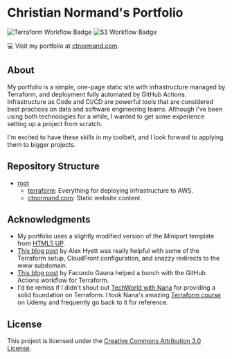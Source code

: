 # Christian Normand's Portfolio

![Terraform Workflow Badge](https://github.com/ctnormand1/ctnormand.com/actions/workflows/terraform.yaml/badge.svg?event=push)
![S3 Workflow Badge](https://github.com/ctnormand1/ctnormand.com/actions/workflows/s3.yaml/badge.svg)

:computer: Visit my portfolio at [ctnormand.com](https://www.ctnormand.com).

## About

My portfolio is a simple, one-page static site with infrastructure managed by Terraform, and deployment fully automated by GitHub Actions. Infrastructure as Code and CI/CD are powerful tools that are considered best practices on data and software engineering teams. Although I've been using both technologies for a while, I wanted to get some experience setting up a project from scratch.

I'm excited to have these skills in my toolbelt, and I look forward to applying them to bigger projects.

## Repository Structure

- [root](https://github.com/ctnormand1/ctnormand.com)
  - [terraform](https://github.com/ctnormand1/ctnormand.com/tree/main/terraform): Everything for deploying infrastructure to AWS.
  - [ctnormand.com](https://github.com/ctnormand1/ctnormand.com/tree/main/ctnormand.com): Static website content.

## Acknowledgments

- My portfolio uses a slightly modified version of the Miniport template from [HTML5 UP](https://html5up.net/).
- [This blog post](https://www.alexhyett.com/terraform-s3-static-website-hosting/) by Alex Hyett was really helpful with some of the Terraform setup, CloudFront configuration, and snazzy redirects to the www subdomain.
- [This blog post](https://gaunacode.com/deploying-terraform-at-scale-with-github-actions) by Facundo Gauna helped a bunch with the GitHub Actions workflow for Terraform.
- I'd be remiss if I didn't shout out [TechWorld with Nana](https://www.techworld-with-nana.com/) for providing a solid foundation on Terraform. I took Nana's amazing [Terraform course](https://www.udemy.com/course/complete-terraform-course-beginner-to-advanced/) on Udemy and frequently go back to it for reference.


## License

This project is licensed under the [Creative Commons Attribution 3.0 License](https://creativecommons.org/licenses/by/3.0/).
